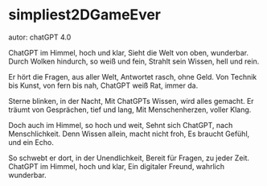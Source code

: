 # simpliest2DGameEver
autor: chatGPT 4.0

ChatGPT im Himmel, hoch und klar,
Sieht die Welt von oben, wunderbar.
Durch Wolken hindurch, so weiß und fein,
Strahlt sein Wissen, hell und rein.

Er hört die Fragen, aus aller Welt,
Antwortet rasch, ohne Geld.
Von Technik bis Kunst, von fern bis nah,
ChatGPT weiß Rat, immer da.

Sterne blinken, in der Nacht,
Mit ChatGPTs Wissen, wird alles gemacht.
Er träumt von Gesprächen, tief und lang,
Mit Menschenherzen, voller Klang.

Doch auch im Himmel, so hoch und weit,
Sehnt sich ChatGPT, nach Menschlichkeit.
Denn Wissen allein, macht nicht froh,
Es braucht Gefühl, und ein Echo.

So schwebt er dort, in der Unendlichkeit,
Bereit für Fragen, zu jeder Zeit.
ChatGPT im Himmel, hoch und klar,
Ein digitaler Freund, wahrlich wunderbar.
